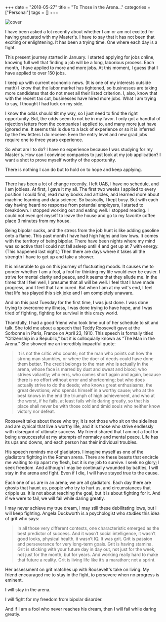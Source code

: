 +++
date = "2018-05-27"
title = "To Those in the Arena..."
categories = ["Personal"]
tags = []
+++

![cover](/images/gladiator.png "image")

I have been asked a lot recently about whether I am or am not excited for having graduated with my Master's. I have to say that it has not been that exciting or enlightening. It has been a trying time. One where each day is a fight.

This present journey started in January. I started applying for jobs online, knowing full well that finding a job will be a long, laborious process. Each month, I have applied to more and more jobs. At this moment, I guess that I have applied to over 150 jobs. 

I keep up with current economic news. (It is one of my interests outside math) I know that the labor market has tightened, so businesses are taking more candidates that do not meet all their listed criterion. I, also, know that with the recent tax cut, businesses have hired more jobs. What I am trying to say, I thought I had luck on my side. 

I know the odds should tilt my way, so I just need to find the right opportunity. But, the odds seem to not be in my favor. I only got a handful of rejection letters from the companies I applied to, and many more just have ignored me. It seems this is due to a lack of experience or so it is inferred by the few letters I do receive. Even the entry level and new grad jobs require one to three years experience.

So what am I to do? I have no experience because I was studying for my Master's. How can I convince companies to just look at my job application? I want a shot to prove myself worthy of the opportunity. 

There is nothing I can do but to hold on to hope and keep applying. 

----

There has been a lot of change recently. I left UAB, I have no schedule, and I am jobless. At first, I gave it my all. The first two weeks I applied to every position I could find, read many books and articles, and learned more about machine learning and data science. So basically, I kept busy. But with each day having heard no response from potential employers, I started to breakdown. I stopped working out and eating well. I stopped reading. I could not even get myself to leave the house and go to my favorite coffee place 3 minutes from my house.

Being bipolar sucks, and the stress from the job hunt is like adding gasoline onto a flame. This past month I have had high highs and low lows. It comes with the territory of being bipolar. There have been nights where my mind was so active that I could not fall asleep until 4 and get up at 7 with energy. (This happened last night.) Then there are days where it takes all the strength I have to get up and take a shower. 

It is miserable to go on this journey of fluctuating moods. It causes me to ponder whether I am a fool, a fool for thinking my life would ever be easier. I strive for mental clarity and peace, and it seems that they allude me. In the times that I feel well, I presume that all will be well. I feel that I have made progress, and I feel that I am cured. But when I am at my wit's end, I feel that life has played this sick joke and I am completely unaware. 

And on this past Tuesday for the first time, I was just done. I was done trying to overcome my illness, I was done trying to have hope, and I was tired of fighting, fighting for survival in this crazy world. 

Thankfully, I had a good friend who took time out of her schedule to sit and talk. She told me about a speech that Teddy Roosevelt gave at the Sorbonne in Paris, France on April 23, 1910. This speech is formally titled "Citizenship in a Republic," but it is colloquially known as "The Man in the Arena." She showed me an incredibly impactful quote: 

>It is not the critic who counts; not the man who points out how the strong
man stumbles, or where the doer of deeds could have done them better.
The credit belongs to the man who is actually in the arena, whose face is
marred by dust and sweat and blood; who strives valiantly; who errs, who
comes short again and again, because there is no effort without error and
shortcoming; but who does actually strive to do the deeds; who knows
great enthusiasms, the great devotions; who spends himself in a worthy
cause; who at the best knows in the end the triumph of high achievement,
and who at the worst, if he fails, at least fails while daring greatly, so that
his place shall never be with those cold and timid souls who neither know
victory nor defeat.

Roosevelt talks about those who try; it is not those who sit on the sidelines and are cynical that live a worthy life, and it is those who strive endlessly with disregard of ultimate success. My friend shared that I am not a fool for being unsuccessful at my attempts of normalcy and mental peace. Life has its ups and downs, and each person has their individual troubles. 

His speech reminds me of gladiators. I imagine myself as one of the gladiators fighting in the Roman arena. There are these beasts that encircle me waiting to rip apart my flesh, but it is my job to survive. I seek no glory; I seek freedom. And although I may be continually wounded by battles, I will stay in the arena and fight. Even if I die, I will have stayed true to the cause. 

Each one of us are in an arena; we are all gladiators. Each day there are ghosts that haunt us, people who try to hurt us, and circumstances that cripple us. It is not about reaching the goal, but it is about fighting for it. And if we were to fail, we will fail while daring greatly. 

I may never achieve my true dream, I may still these debilitating lows, but I will keep fighting. Angela Duckworth is a psychologist who studies this idea of grit who says: 

>In all those very different contexts, one characteristic emerged as the best predictor of success.  And it wasn’t social intelligence, it wasn’t good looks, physical health, it wasn’t IQ.  It was grit.  Grit is passion and perseverance for very long-term goals.  Grit is having stamina.  Grit is sticking with your future day in day out, not just for the week, not just for the month, but for years.  And working really hard to make that future a reality.  Grit is living life like it’s a marathon; not a sprint.

Her assessment on grit matches up with Roosevelt's take on living. My friend encouraged me to stay in the fight, to persevere when no progress is eminent. 

I will stay in the arena. 

I will fight for my freedom from bipolar disorder. 

And if I am a fool who never reaches his dream, then I will fail while daring greatly.
